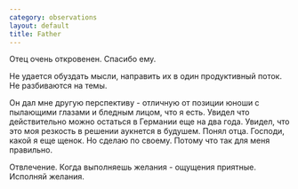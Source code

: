 ```yaml
--- 
category: observations
layout: default
title: Father
---
```

Отец очень откровенен. Спасибо ему.

Не удается обуздать мысли, направить их в один продуктивный поток. Не разбиваются на темы.

Он дал мне другую перспективу - отличную от позиции юноши с пылающими глазами и бледным лицом, что я есть.
Увидел что действительно можно остаться в Германии еще на два года. Увидел, что это моя резкость в решении аукнется в будушем.
Понял отца. Господи, какой я еще щенок. Но сделаю по своему. Потому что так для меня правильно.



Отвлечение. Когда выполняешь желания - ощущения приятные. Исполняй желания.
